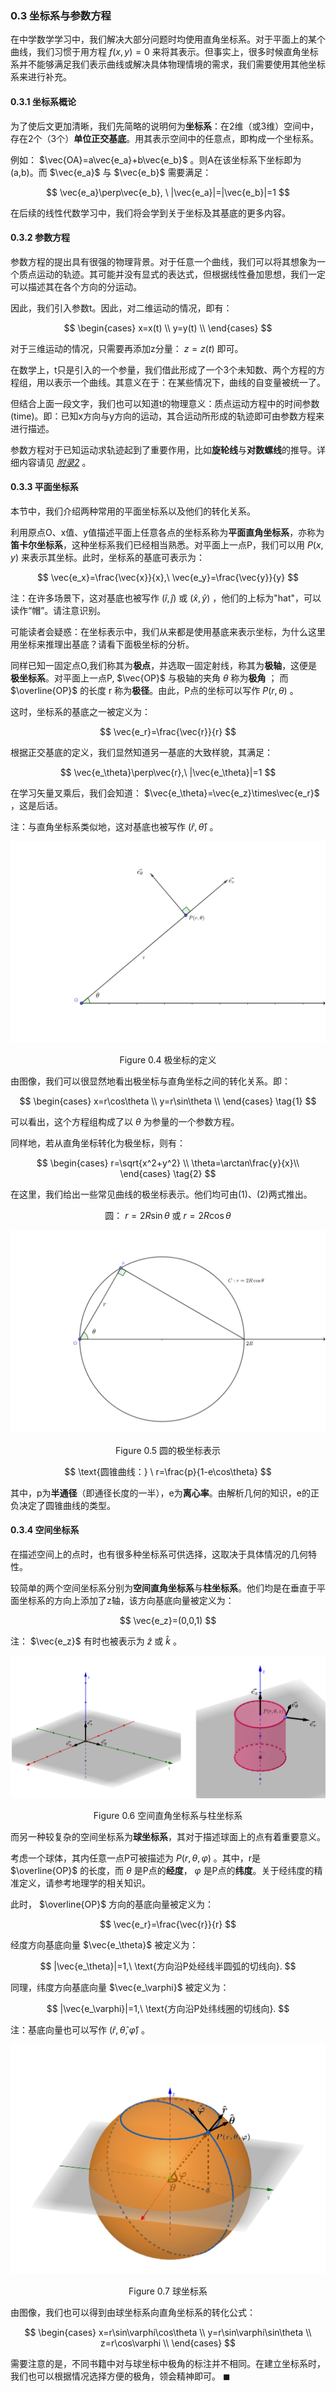 <head>
    <script src="https://cdn.mathjax.org/mathjax/latest/MathJax.js?config=TeX-AMS-MML_HTMLorMML" type="text/javascript"></script>
    <script type="text/x-mathjax-config">
        MathJax.Hub.Config({
            tex2jax: {
            skipTags: ['script', 'noscript', 'style', 'textarea', 'pre'],
            inlineMath: [['$','$']]
            }
        });
    </script>
</head>

### 0.3 坐标系与参数方程

在中学数学学习中，我们解决大部分问题时均使用直角坐标系。对于平面上的某个曲线，我们习惯于用方程 $f(x,y)=0$ 来将其表示。但事实上，很多时候直角坐标系并不能够满足我们表示曲线或解决具体物理情境的需求，我们需要使用其他坐标系来进行补充。

#### 0.3.1 坐标系概论

为了使后文更加清晰，我们先简略的说明何为**坐标系**：在2维（或3维）空间中，存在2个（3个）**单位正交基底**。用其表示空间中的任意点，即构成一个坐标系。

例如： $\vec{OA}=a\vec{e_a}+b\vec{e_b}$ 。则A在该坐标系下坐标即为(a,b)。而 $\vec{e_a}$ 与 $\vec{e_b}$ 需要满足：

$$
\vec{e_a}\perp\vec{e_b}, \ |\vec{e_a}|=|\vec{e_b}|=1
$$

在后续的线性代数学习中，我们将会学到关于坐标及其基底的更多内容。

#### 0.3.2 参数方程

参数方程的提出具有很强的物理背景。对于任意一个曲线，我们可以将其想象为一个质点运动的轨迹。其可能并没有显式的表达式，但根据线性叠加思想，我们一定可以描述其在各个方向的分运动。

因此，我们引入参数t。因此，对二维运动的情况，即有：

$$
\begin{cases}
x=x(t) \\
y=y(t) \\
\end{cases}
$$

对于三维运动的情况，只需要再添加z分量： $z=z(t)$ 即可。

在数学上，t只是引入的一个参量，我们借此形成了一个3个未知数、两个方程的方程组，用以表示一个曲线。其意义在于：在某些情况下，曲线的自变量被统一了。

但结合上面一段文字，我们也可以知道t的物理意义：质点运动方程中的时间参数(time)。即：已知x方向与y方向的运动，其合运动所形成的轨迹即可由参数方程来进行描述。

参数方程对于已知运动求轨迹起到了重要作用，比如**旋轮线**与**对数螺线**的推导。详细内容请见 *[附录2](appendix2.html)* 。

#### 0.3.3 平面坐标系

本节中，我们介绍两种常用的平面坐标系以及他们的转化关系。

利用原点O、x值、y值描述平面上任意各点的坐标系称为**平面直角坐标系**，亦称为**笛卡尔坐标系**，这种坐标系我们已经相当熟悉。对平面上一点P，我们可以用 $P(x,y)$ 来表示其坐标。此时，坐标系的基底可表示为：

$$
\vec{e_x}=\frac{\vec{x}}{x},\ \vec{e_y}=\frac{\vec{y}}{y}
$$

注：在许多场景下，这对基底也被写作 $(\hat{i},\hat{j})$ 或 $(\hat{x},\hat{y})$ ，他们的上标为"hat"，可以读作“帽”。请注意识别。

可能读者会疑惑：在坐标表示中，我们从来都是使用基底来表示坐标，为什么这里用坐标来推理出基底？请看下面极坐标的分析。

同样已知一固定点O,我们称其为**极点**，并选取一固定射线，称其为**极轴**，这便是**极坐标系**。对平面上一点P, $\vec{OP}$ 与极轴的夹角 $\theta$ 称为**极角** ； 而 $\overline{OP}$ 的长度 r 称为**极径**。由此，P点的坐标可以写作 $P(r,\theta)$ 。

这时，坐标系的基底之一被定义为：

$$
\vec{e_r}=\frac{\vec{r}}{r}
$$

根据正交基底的定义，我们显然知道另一基底的大致样貌，其满足：

$$
\vec{e_\theta}\perp\vec{r},\ |\vec{e_\theta}|=1
$$

在学习矢量叉乘后，我们会知道： $\vec{e_\theta}=\vec{e_z}\times\vec{e_r}$ ，这是后话。

注：与直角坐标系类似地，这对基底也被写作 $(\hat{r},\hat{\theta})$ 。

![](figure0_4.png)

<center>
Figure 0.4 极坐标的定义
</center>

由图像，我们可以很显然地看出极坐标与直角坐标之间的转化关系。即：

$$
\begin{cases}
x=r\cos\theta \\
y=r\sin\theta \\
\end{cases}
\tag{1}
$$

可以看出，这个方程组构成了以 $\theta$ 为参量的一个参数方程。

同样地，若从直角坐标转化为极坐标，则有：

$$
\begin{cases}
r=\sqrt{x^2+y^2} \\
\theta=\arctan\frac{y}{x}\\
\end{cases}
\tag{2}
$$

在这里，我们给出一些常见曲线的极坐标表示。他们均可由(1)、(2)两式推出。

$$
\text{圆：}\ r=2R\sin\theta\  \text{或}\ r=2R\cos\theta
$$

![](figure0_5.png)

<center>
Figure 0.5 圆的极坐标表示
</center>

$$
\text{圆锥曲线：} \ r=\frac{p}{1-e\cos\theta}
$$

其中，p为**半通径**（即通径长度的一半），e为**离心率**。由解析几何的知识，e的正负决定了圆锥曲线的类型。

#### 0.3.4 空间坐标系

在描述空间上的点时，也有很多种坐标系可供选择，这取决于具体情况的几何特性。

较简单的两个空间坐标系分别为**空间直角坐标系**与**柱坐标系**。他们均是在垂直于平面坐标系的方向上添加了z轴，该方向基底向量被定义为：

$$
\vec{e_z}=(0,0,1)
$$

注： $\vec{e_z}$ 有时也被表示为 $\hat{z}$ 或 $\hat{k}$ 。

![](figure0_6.png)

<center>
Figure 0.6 空间直角坐标系与柱坐标系
</center>

而另一种较复杂的空间坐标系为**球坐标系**，其对于描述球面上的点有着重要意义。

考虑一个球体，其内任意一点P可被描述为 $P(r,\theta,\varphi)$ 。其中，r是 $\overline{OP}$ 的长度，而 $\theta$ 是P点的**经度**， $\varphi$ 是P点的**纬度**。关于经纬度的精准定义，请参考地理学的相关知识。

此时， $\overline{OP}$ 方向的基底向量被定义为：

$$
\vec{e_r}=\frac{\vec{r}}{r}
$$

经度方向基底向量 $\vec{e_\theta}$ 被定义为：

$$
|\vec{e_\theta}|=1,\ \text{方向沿P处经线半圆弧的切线向}.
$$

同理，纬度方向基底向量 $\vec{e_\varphi}$ 被定义为：

$$
|\vec{e_\varphi}|=1,\ \text{方向沿P处纬线圈的切线向}.
$$

注：基底向量也可以写作 $(\hat{r},\hat{\theta},\hat{\varphi})$ 。

![](figure0_7.png)

<center>
Figure 0.7 球坐标系
</center>

由图像，我们也可以得到由球坐标系向直角坐标系的转化公式：

$$
\begin{cases}
x=r\sin\varphi\cos\theta \\
y=r\sin\varphi\sin\theta \\
z=r\cos\varphi \\
\end{cases} 
$$

需要注意的是，不同书籍中对与球坐标中极角的标注并不相同。在建立坐标系时，我们也可以根据情况选择方便的极角，领会精神即可。 $\blacksquare$
